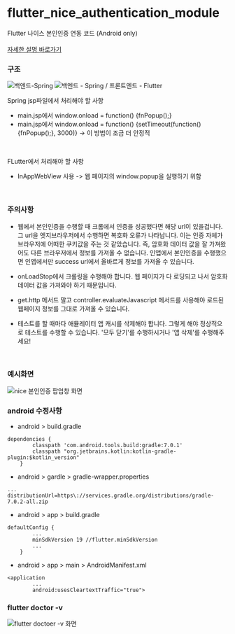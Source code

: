 # flutter_nice_authentication_module

Flutter 나이스 본인인증 연동 코드 (Android only)
<br /><br />
[자세한 설명 바로가기](https://blog.naver.com/rnjs1995/222871328505)

### 구조
![백엔드-Spring](https://user-images.githubusercontent.com/80610295/189468851-c2859598-cb60-4cc3-9d85-aa191325c8ee.png)
![백엔드 - Spring / 프론트엔드 - Flutter](https://user-images.githubusercontent.com/80610295/189468867-41cbae50-8597-4618-8ae5-4b69eb8a79bf.png)

Spring jsp파일에서 처리해야 할 사항
- main.jsp에서 window.onload = function() {fnPopup();} 
- main.jsp에서 window.onload = function() {setTimeout(function() {fnPopup();}, 3000)} -> 이 방법이 조금 더 안정적
<br />

FLutter에서 처리해야 할 사항
- InAppWebView 사용 -> 웹 페이지의 window.popup을 실행하기 위함
<br />

### 주의사항
- 웹에서 본인인증을 수행할 때 크롬에서 인증을 성공했다면 해당 url이 있을겁니다. 그 url을 엣지브라우저에서 수행하면 복호화 오류가 나타납니다. 이는 인증 자체가 브라우저에 어떠한 쿠키값을 주는 것 같았습니다. 즉, 암호화 데이터 값을 잘 가져왔어도 다른 브라우저에서 정보를 가져올 수 없습니다. 인앱에서 본인인증을 수행했으면 인앱에서만 success url에서 올바르게 정보를 가져올 수 있습니다. 

- onLoadStop에서 크롤링을 수행해야 합니다. 웹 페이지가 다 로딩되고 나서 암호화 데이터 값을 가져와야 하기 때문입니다.

- get.http 메서드 말고 controller.evaluateJavascript 메서드를 사용해야 로드된 웹페이지 정보를 그대로 가져올 수 있습니다.

- 테스트를 할 때마다 애뮬레이터 앱 캐시를 삭제해야 합니다. 그렇게 해야 정상적으로 테스트를 수행할 수 있습니다. '모두 닫기'를 수행하시거나 '앱 삭제'를 수행해주세요!
<br />

### 예시화면
![nice 본인인증 팝업창 화면](https://user-images.githubusercontent.com/80610295/189469120-b413aace-b8a4-41f3-9608-914008fc07a5.jpg)

### android 수정사항
- android > build.gradle

```
dependencies {
        classpath 'com.android.tools.build:gradle:7.0.1'
        classpath "org.jetbrains.kotlin:kotlin-gradle-plugin:$kotlin_version"
    }
```

- android > gardle > gradle-wrapper.properties

```
...
distributionUrl=https\://services.gradle.org/distributions/gradle-7.0.2-all.zip
```

- android > app > build.gradle

```
defaultConfig {
        ...
        minSdkVersion 19 //flutter.minSdkVersion
        ...
    }
```

- android > app > main > AndroidManifest.xml

```
<application
        ...
        android:usesCleartextTraffic="true">
```

### flutter doctor -v
![flutter doctoer -v 화면](https://user-images.githubusercontent.com/80610295/189469551-fba50008-53f8-44a3-be62-6b9adb5d1f14.png)

